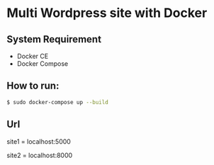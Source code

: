 # Multi Wordpress site with Docker


## System Requirement
- Docker CE
- Docker Compose

## How to run:
```sh
$ sudo docker-compose up --build
```

## Url
site1 = localhost:5000

site2 = localhost:8000